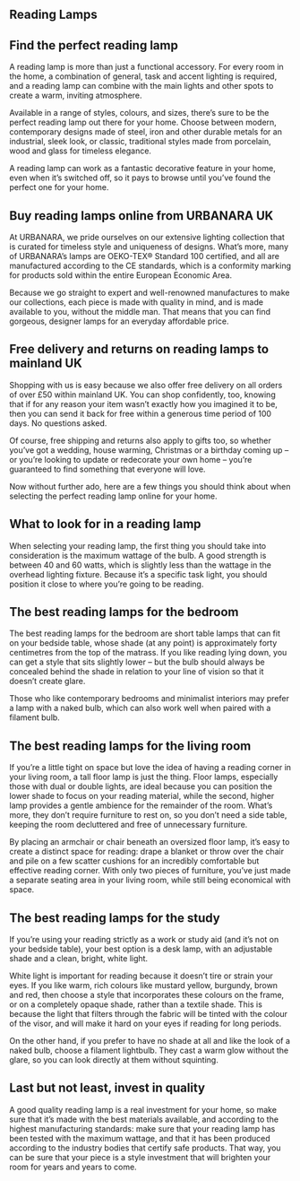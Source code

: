 Reading Lamps
-------------

Find the perfect reading lamp
-----------------------------

A reading lamp is more than just a functional accessory. For every room in the home, a combination of general, task and accent lighting is required, and a reading lamp can combine with the main lights and other spots to create a warm, inviting atmosphere.

Available in a range of styles, colours, and sizes, there’s sure to be the perfect reading lamp out there for your home. Choose between modern, contemporary designs made of steel, iron and other durable metals for an industrial, sleek look, or classic, traditional styles made from porcelain, wood and glass for timeless elegance.

A reading lamp can work as a fantastic decorative feature in your home, even when it’s switched off, so it pays to browse until you’ve found the perfect one for your home.

Buy reading lamps online from URBANARA UK
-----------------------------------------

At URBANARA, we pride ourselves on our extensive lighting collection that is curated for timeless style and uniqueness of designs. What’s more, many of URBANARA’s lamps are OEKO-TEX® Standard 100 certified, and all are manufactured according to the CE standards, which is a conformity marking for products sold within the entire European Economic Area.

Because we go straight to expert and well-renowned manufactures to make our collections, each piece is made with quality in mind, and is made available to you, without the middle man. That means that you can find gorgeous, designer lamps for an everyday affordable price.

Free delivery and returns on reading lamps to mainland UK
---------------------------------------------------------

Shopping with us is easy because we also offer free delivery on all orders of over £50 within mainland UK. You can shop confidently, too, knowing that if for any reason your item wasn’t exactly how you imagined it to be, then you can send it back for free within a generous time period of 100 days. No questions asked.

Of course, free shipping and returns also apply to gifts too, so whether you’ve got a wedding, house warming, Christmas or a birthday coming up – or you’re looking to update or redecorate your own home – you’re guaranteed to find something that everyone will love.

Now without further ado, here are a few things you should think about when selecting the perfect reading lamp online for your home.

What to look for in a reading lamp
----------------------------------

When selecting your reading lamp, the first thing you should take into consideration is the maximum wattage of the bulb. A good strength is between 40 and 60 watts, which is slightly less than the wattage in the overhead lighting fixture. Because it’s a specific task light, you should position it close to where you’re going to be reading.

The best reading lamps for the bedroom
--------------------------------------

The best reading lamps for the bedroom are short table lamps that can fit on your bedside table, whose shade (at any point) is approximately forty centimetres from the top of the matrass. If you like reading lying down, you can get a style that sits slightly lower – but the bulb should always be concealed behind the shade in relation to your line of vision so that it doesn’t create glare.

Those who like contemporary bedrooms and minimalist interiors may prefer a lamp with a naked bulb, which can also work well when paired with a filament bulb.

The best reading lamps for the living room
------------------------------------------

If you’re a little tight on space but love the idea of having a reading corner in your living room, a tall floor lamp is just the thing. Floor lamps, especially those with dual or double lights, are ideal because you can position the lower shade to focus on your reading material, while the second, higher lamp provides a gentle ambience for the remainder of the room. What’s more, they don’t require furniture to rest on, so you don’t need a side table, keeping the room decluttered and free of unnecessary furniture.

By placing an armchair or chair beneath an oversized floor lamp, it’s easy to create a distinct space for reading: drape a blanket or throw over the chair and pile on a few scatter cushions for an incredibly comfortable but effective reading corner. With only two pieces of furniture, you’ve just made a separate seating area in your living room, while still being economical with space.

The best reading lamps for the study
------------------------------------

If you’re using your reading strictly as a work or study aid (and it’s not on your bedside table), your best option is a desk lamp, with an adjustable shade and a clean, bright, white light.

White light is important for reading because it doesn’t tire or strain your eyes. If you like warm, rich colours like mustard yellow, burgundy, brown and red, then choose a style that incorporates these colours on the frame, or on a completely opaque shade, rather than a textile shade. This is because the light that filters through the fabric will be tinted with the colour of the visor, and will make it hard on your eyes if reading for long periods.

On the other hand, if you prefer to have no shade at all and like the look of a naked bulb, choose a filament lightbulb. They cast a warm glow without the glare, so you can look directly at them without squinting.

Last but not least, invest in quality
-------------------------------------

A good quality reading lamp is a real investment for your home, so make sure that it’s made with the best materials available, and according to the highest manufacturing standards: make sure that your reading lamp has been tested with the maximum wattage, and that it has been produced according to the industry bodies that certify safe products. That way, you can be sure that your piece is a style investment that will brighten your room for years and years to come.

 
